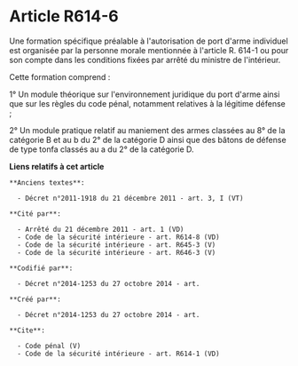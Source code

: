 # Article R614-6

Une formation spécifique préalable à l'autorisation de port d'arme individuel est organisée par la personne morale mentionnée
à l'article R. 614-1 ou pour son compte dans les conditions fixées par arrêté du ministre de l'intérieur. 

Cette formation comprend : 

1° Un module théorique sur l'environnement juridique du port d'arme ainsi que sur les règles du code pénal, notamment
relatives à la légitime défense ; 

2° Un module pratique relatif au maniement des armes classées au 8° de la catégorie B et au b du 2° de la catégorie D ainsi
que des bâtons de défense de type tonfa classés au a du 2° de la catégorie D.

**Liens relatifs à cet article**

	**Anciens textes**:

	  - Décret n°2011-1918 du 21 décembre 2011 - art. 3, I (VT)

	**Cité par**:

	  - Arrêté du 21 décembre 2011 - art. 1 (VD)
	  - Code de la sécurité intérieure - art. R614-8 (VD)
	  - Code de la sécurité intérieure - art. R645-3 (V)
	  - Code de la sécurité intérieure - art. R646-3 (V)

	**Codifié par**:

	  - Décret n°2014-1253 du 27 octobre 2014 - art.

	**Créé par**:

	  - Décret n°2014-1253 du 27 octobre 2014 - art.

	**Cite**:

	  - Code pénal (V)
	  - Code de la sécurité intérieure - art. R614-1 (VD)
